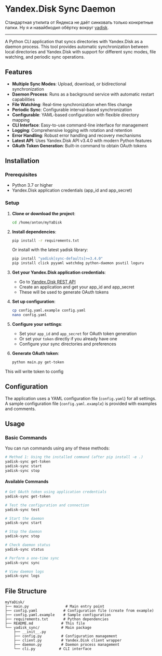 # Yandex.Disk Sync Daemon

Стандартная утилита от Яндекса не даёт синковать только конкретные папки. Ну я и навайбкодил обёртку вокруг [yadisk](https://github.com/ivknv/yadisk).

---

A Python CLI application that syncs directories with Yandex.Disk as a daemon process. This tool provides automatic synchronization between local directories and Yandex.Disk with support for different sync modes, file watching, and periodic sync operations.

## Features

- **Multiple Sync Modes**: Upload, download, or bidirectional synchronization
- **Daemon Process**: Runs as a background service with automatic restart capabilities
- **File Watching**: Real-time synchronization when files change
- **Periodic Sync**: Configurable interval-based synchronization
- **Configurable**: YAML-based configuration with flexible directory mapping
- **CLI Interface**: Easy-to-use command-line interface for management
- **Logging**: Comprehensive logging with rotation and retention
- **Error Handling**: Robust error handling and recovery mechanisms
- **Latest API**: Uses Yandex.Disk API v3.4.0 with modern Python features
- **OAuth Token Generation**: Built-in command to obtain OAuth tokens

## Installation

### Prerequisites

- Python 3.7 or higher
- Yandex.Disk application credentials (app_id and app_secret)

### Setup

1. **Clone or download the project**:

   ```bash
   cd /home/anton/myYaDisk
   ```

2. **Install dependencies**:

   ```bash
   pip install -r requirements.txt
   ```

   Or install with the latest yadisk library:

   ```bash
   pip install "yadisk[sync-defaults]>=3.4.0"
   pip install click pyyaml watchdog python-daemon psutil loguru
   ```

3. **Get your Yandex.Disk application credentials**:
   - Go to [Yandex.Disk REST API](https://yandex.ru/dev/disk/rest/)
   - Create an application and get your app_id and app_secret
   - These will be used to generate OAuth tokens

4. **Set up configuration**:

   ```bash
   cp config.yaml.example config.yaml
   nano config.yaml
   ```

5. **Configure your settings**:
   - Set your `app_id` and `app_secret` for OAuth token generation
   - Or set your `token` directly if you already have one
   - Configure your sync directories and preferences

6. **Generate OAuth token**:

   ```bash
   python main.py get-token
   ```

This will write token to config

## Configuration

The application uses a YAML configuration file (`config.yaml`) for all settings. A sample configuration file (`config.yaml.example`) is provided with examples and comments.


## Usage

### Basic Commands

You can run commands using any of these methods:

```bash
# Method 1: Using the installed command (after pip install -e .)
yadisk-sync get-token
yadisk-sync start
yadisk-sync stop
```

#### Available Commands

```bash
# Get OAuth token using application credentials
yadisk-sync get-token

# Test the configuration and connection
yadisk-sync test

# Start the daemon
yadisk-sync start

# Stop the daemon
yadisk-sync stop

# Check daemon status
yadisk-sync status

# Perform a one-time sync
yadisk-sync sync

# View daemon logs
yadisk-sync logs
```

## File Structure

```ls
myYaDisk/
├── main.py                 # Main entry point
├── config.yaml            # Configuration file (create from example)
├── config.yaml.example    # Sample configuration
├── requirements.txt       # Python dependencies
├── README.md             # This file
└── yadisk_sync/          # Main package
    ├── __init__.py
    ├── config.py         # Configuration management
    ├── client.py         # Yandex.Disk client wrapper
    ├── daemon.py         # Daemon process management
    └── cli.py           # CLI interface
```
